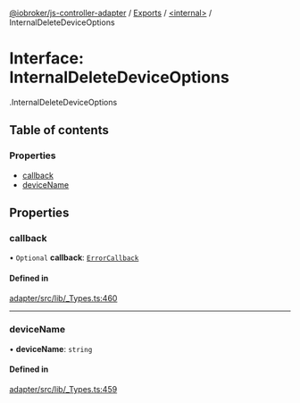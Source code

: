 [@iobroker/js-controller-adapter](../README.md) / [Exports](../modules.md) / [<internal\>](../modules/internal_.md) / InternalDeleteDeviceOptions

# Interface: InternalDeleteDeviceOptions

[<internal>](../modules/internal_.md).InternalDeleteDeviceOptions

## Table of contents

### Properties

- [callback](internal_.InternalDeleteDeviceOptions.md#callback)
- [deviceName](internal_.InternalDeleteDeviceOptions.md#devicename)

## Properties

### callback

• `Optional` **callback**: [`ErrorCallback`](../modules/internal_.md#errorcallback)

#### Defined in

[adapter/src/lib/_Types.ts:460](https://github.com/ioBroker/ioBroker.js-controller/blob/a115ba28/packages/adapter/src/lib/_Types.ts#L460)

___

### deviceName

• **deviceName**: `string`

#### Defined in

[adapter/src/lib/_Types.ts:459](https://github.com/ioBroker/ioBroker.js-controller/blob/a115ba28/packages/adapter/src/lib/_Types.ts#L459)
